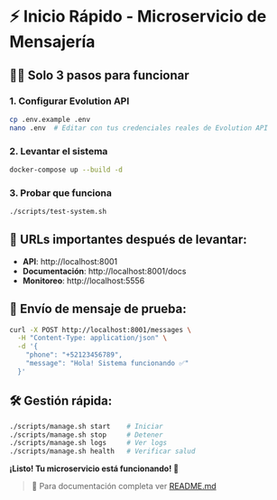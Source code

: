 # ⚡ Inicio Rápido - Microservicio de Mensajería

## 🏃‍♂️ Solo 3 pasos para funcionar

### 1. Configurar Evolution API
```bash
cp .env.example .env
nano .env  # Editar con tus credenciales reales de Evolution API
```

### 2. Levantar el sistema
```bash
docker-compose up --build -d
```

### 3. Probar que funciona
```bash
./scripts/test-system.sh
```

## 🎯 URLs importantes después de levantar:
- **API**: http://localhost:8001
- **Documentación**: http://localhost:8001/docs  
- **Monitoreo**: http://localhost:5556

## 🚀 Envío de mensaje de prueba:
```bash
curl -X POST http://localhost:8001/messages \
  -H "Content-Type: application/json" \
  -d '{
    "phone": "+52123456789",
    "message": "Hola! Sistema funcionando ✅"
  }'
```

## 🛠️ Gestión rápida:
```bash
./scripts/manage.sh start    # Iniciar
./scripts/manage.sh stop     # Detener  
./scripts/manage.sh logs     # Ver logs
./scripts/manage.sh health   # Verificar salud
```

**¡Listo! Tu microservicio está funcionando! 🎉**

> 📖 Para documentación completa ver [README.md](README.md) 